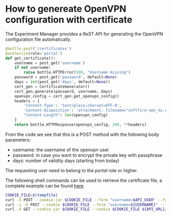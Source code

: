 # How to genereate OpenVPN configuration with certificate

The Experiment Manager provides a ReST API for generating the OpenVPN configuration file automatically.

```python
@bottle.post('/certificates')
@authorize(role='portal')
def get_certificate():
    username = post_get('username')
    if not username:
        raise bottle.HTTPError(500, "Username missing")
    password = post_get('password', default=None)
    days = int(post_get('days', default=None))
    cert_gen = CertificateGenerator()
    cert_gen.generate(password, username, days)
    openvpn_config = cert_gen.get_openvpn_config()
    headers = {
        'Content-Type': 'text/plain;charset=UTF-8',
        'Content-Disposition': 'attachment; filename="softfire-vpn_%s.ovpn"' % username,
        "Content-Length": len(openvpn_config)
    }
    return bottle.HTTPResponse(openvpn_config, 200, **headers)
```

From the code we see that this is a POST method with the following body parameters:

* username: the username of the openvpn user
* password: in case you want to encrypt the private key with passphrase
* days: number of validity days (starting from today)

The requesting user need to belong to the _portal_ role or higher.

The following shell commands can be used to retrieve the certificate file, a complete example can be found [here](https://github.com/softfire-eu/bootstrap/blob/master/gen_ovpn.sh)

```sh
COOKIE_FILE=$(tempfile)
curl -X POST --cookie-jar $COOKIE_FILE --form "username=$API_USER" --form "password=$API_PW" ${API_URL}/login
curl -s -X POST --cookie $COOKIE_FILE --form "username=${USERNAME}" --form "password=${PASSWORD}" --form "days=$VALID" ${API_URL}/certificates
curl -X GET --cookie-jar $COOKIE_FILE --cookie $COOKIE_FILE ${API_URL}/logout
```

<!---
 Script for open external links in a new tab
-->
<script src="http://ajax.googleapis.com/ajax/libs/jquery/1.7.1/jquery.js"></script>
<script type="text/javascript" charset="utf-8">
      // Creating custom :external selector
      $.expr[':'].external = function(obj){
          return !obj.href.match(/^mailto\:/)
                  && (obj.hostname != location.hostname);
      };
      $(function(){
        $('a:external').addClass('external');
        $(".external").attr('target','_blank');
      })
</script>
